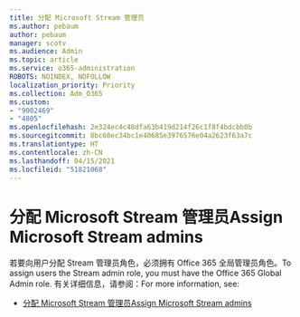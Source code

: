 ```yaml
---
title: 分配 Microsoft Stream 管理员
ms.author: pebaum
author: pebaum
manager: scotv
ms.audience: Admin
ms.topic: article
ms.service: o365-administration
ROBOTS: NOINDEX, NOFOLLOW
localization_priority: Priority
ms.collection: Adm_O365
ms.custom:
- "9002469"
- "4805"
ms.openlocfilehash: 2e324ec4c48dfa63b419d214f26c1f8f4bdcbb0b
ms.sourcegitcommit: 8bc60ec34bc1e40685e3976576e04a2623f63a7c
ms.translationtype: HT
ms.contentlocale: zh-CN
ms.lasthandoff: 04/15/2021
ms.locfileid: "51821068"
---
```

# <a name="assign-microsoft-stream-admins"></a><span data-ttu-id="d1cab-102">分配 Microsoft Stream 管理员</span><span class="sxs-lookup"><span data-stu-id="d1cab-102">Assign Microsoft Stream admins</span></span>

<span data-ttu-id="d1cab-103">若要向用户分配 Stream 管理员角色，必须拥有 Office 365 全局管理员角色。</span><span class="sxs-lookup"><span data-stu-id="d1cab-103">To assign users the Stream admin role, you must have the Office 365 Global Admin role.</span></span> <span data-ttu-id="d1cab-104">有关详细信息，请参阅：</span><span class="sxs-lookup"><span data-stu-id="d1cab-104">For more information, see:</span></span>

- [<span data-ttu-id="d1cab-105">分配 Microsoft Stream 管理员</span><span class="sxs-lookup"><span data-stu-id="d1cab-105">Assign Microsoft Stream admins</span></span>](https://docs.microsoft.com/stream/assign-administrator-user-role)
